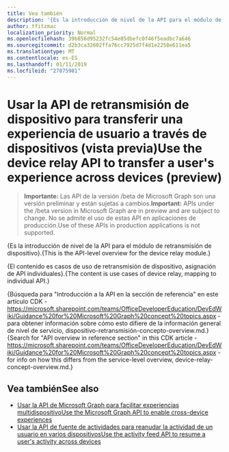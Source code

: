 ```yaml
---
title: Vea también
description: '{Es la introducción de nivel de la API para el módulo de retransmisión de dispositivo}.'
author: tfitzmac
localization_priority: Normal
ms.openlocfilehash: 39b856d95232fc54e85dbefc0f46f5eadbc7a646
ms.sourcegitcommit: d2b3ca32602ffa76cc7925d7f4d1e2258e611ea5
ms.translationtype: MT
ms.contentlocale: es-ES
ms.lasthandoff: 01/11/2019
ms.locfileid: "27875981"
---
```

# <a name="use-the-device-relay-api-to-transfer-a-users-experience-across-devices-preview"></a><span data-ttu-id="b4304-103">Usar la API de retransmisión de dispositivo para transferir una experiencia de usuario a través de dispositivos (vista previa)</span><span class="sxs-lookup"><span data-stu-id="b4304-103">Use the device relay API to transfer a user's experience across devices (preview)</span></span>

> <span data-ttu-id="b4304-104">**Importante:** Las API de la versión /beta de Microsoft Graph son una versión preliminar y están sujetas a cambios.</span><span class="sxs-lookup"><span data-stu-id="b4304-104">**Important:** APIs under the /beta version in Microsoft Graph are in preview and are subject to change.</span></span> <span data-ttu-id="b4304-105">No se admite el uso de estas API en aplicaciones de producción.</span><span class="sxs-lookup"><span data-stu-id="b4304-105">Use of these APIs in production applications is not supported.</span></span>

<span data-ttu-id="b4304-106">{Es la introducción de nivel de la API para el módulo de retransmisión de dispositivo}.</span><span class="sxs-lookup"><span data-stu-id="b4304-106">{This is the API-level overview for the device relay module.}</span></span>

<span data-ttu-id="b4304-107">{El contenido es casos de uso de retransmisión de dispositivo, asignación de API individuales}.</span><span class="sxs-lookup"><span data-stu-id="b4304-107">{The content is use cases of device relay, mapping to individual API.}</span></span>

<span data-ttu-id="b4304-108">{Búsqueda para "Introducción a la API en la sección de referencia" en este artículo CDK - https://microsoft.sharepoint.com/teams/OfficeDeveloperEducation/DevEdWiki/Guidance%20for%20Microsoft%20Graph%20concept%20topics.aspx - para obtener información sobre cómo esto difiere de la información general de nivel de servicio, dispositivo-retransmisión-concepto-overview.md.}</span><span class="sxs-lookup"><span data-stu-id="b4304-108">{Search for "API overview in reference section" in this CDK article - https://microsoft.sharepoint.com/teams/OfficeDeveloperEducation/DevEdWiki/Guidance%20for%20Microsoft%20Graph%20concept%20topics.aspx - for info on how this differs from the service-level overview, device-relay-concept-overview.md.}</span></span>

## <a name="see-also"></a><span data-ttu-id="b4304-109">Vea también</span><span class="sxs-lookup"><span data-stu-id="b4304-109">See also</span></span>

- [<span data-ttu-id="b4304-110">Usar la API de Microsoft Graph para facilitar experiencias multidispositivo</span><span class="sxs-lookup"><span data-stu-id="b4304-110">Use the Microsoft Graph API to enable cross-device experiences</span></span>](cross-device-reference-overview.md)
- [<span data-ttu-id="b4304-111">Usar la API de fuente de actividades para reanudar la actividad de un usuario en varios dispositivos</span><span class="sxs-lookup"><span data-stu-id="b4304-111">Use the activity feed API to resume a user's activity across devices</span></span>](activity-feed-api-overview.md)
